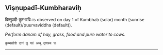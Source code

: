 ## Viṣṇupadī-Kumbharaviḥ
विष्णुपदी-कुम्भरविः is observed on day 1 of Kumbhaḥ (solar) month (sunrise (default)/puurvaviddha (default)).

_Perform danam of hay, grass, food and pure water to cows._

```
कुम्भप्रवेशे दानं तु गवं अम्बु तृणस्य च
```

---

